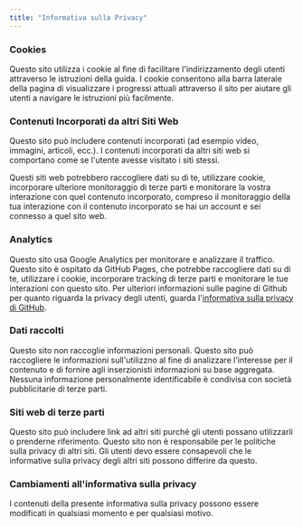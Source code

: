 ```yaml
---
title: "Informativa sulla Privacy"
---
```


### Cookies

Questo sito utilizza i cookie al fine di facilitare l'indirizzamento degli utenti attraverso le istruzioni della guida. I cookie consentono alla barra laterale della pagina di visualizzare i progressi attuali attraverso il sito per aiutare gli utenti a navigare le istruzioni più facilmente.

### Contenuti Incorporati da altri Siti Web

Questo sito può includere contenuti incorporati (ad esempio video, immagini, articoli, ecc.). I contenuti incorporati da altri siti web si comportano come se l'utente avesse visitato i siti stessi.

Questi siti web potrebbero raccogliere dati su di te, utilizzare cookie, incorporare ulteriore monitoraggio di terze parti e monitorare la vostra interazione con quel contenuto incorporato, compreso il monitoraggio della tua interazione con il contenuto incorporato se hai un account e sei connesso a quel sito web.

### Analytics

Questo sito usa Google Analytics per monitorare e analizzare il traffico. Questo sito è ospitato da GitHub Pages, che potrebbe raccogliere dati su di te, utilizzare i cookie, incorporare tracking di terze parti e monitorare le tue interazioni con questo sito. Per ulteriori informazioni sulle pagine di Github per quanto riguarda la privacy degli utenti, guarda l'[informativa sulla privacy di GitHub](https://help.github.com/en/articles/github-privacy-statement).

### Dati raccolti

Questo sito non raccoglie informazioni personali. Questo sito può raccogliere le informazioni sull'utilizzno al fine di analizzare l'interesse per il contenuto e di fornire agli inserzionisti informazioni su base aggregata. Nessuna informazione personalmente identificabile è condivisa con società pubblicitarie di terze parti.

### Siti web di terze parti

Questo sito può includere link ad altri siti purché gli utenti possano utilizzarli o prenderne riferimento. Questo sito non è responsabile per le politiche sulla privacy di altri siti. Gli utenti devo essere consapevoli che le informative sulla privacy degli altri siti possono differire da questo.

### Cambiamenti all'informativa sulla privacy

I contenuti della presente informativa sulla privacy possono essere modificati in qualsiasi momento e per qualsiasi motivo.
